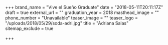 +++
brand_name = "Vive el Sueño Graduate"
date = "2018-05-11T20:11:17Z"
draft = true
external_url = ""
graduation_year = 2018
masthead_image = ""
phone_number = "Unavailable"
teaser_image = ""
teaser_logo = "/uploads/2018/05/29/soda-adri.jpg"
title = "Adriana Salas"
sitemap_exclude = true

+++
